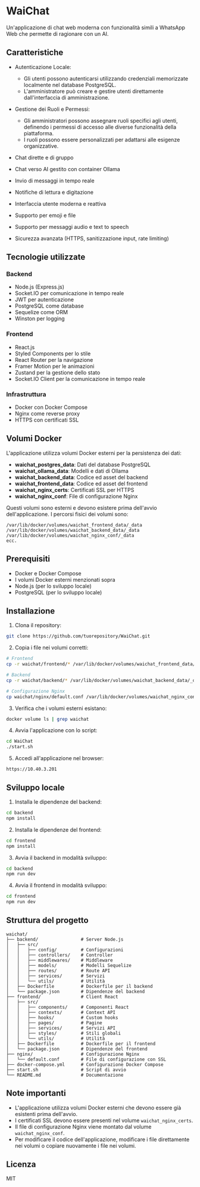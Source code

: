 # WaiChat

Un'applicazione di chat web moderna con funzionalità simili a WhatsApp Web che permette di ragionare con un AI.

## Caratteristiche

- Autenticazione Locale:
  - Gli utenti possono autenticarsi utilizzando credenziali memorizzate localmente nel database PostgreSQL.
  - L'amministratore può creare e gestire utenti direttamente dall'interfaccia di amministrazione.

- Gestione dei Ruoli e Permessi:
  - Gli amministratori possono assegnare ruoli specifici agli utenti, definendo i permessi di accesso alle diverse funzionalità della piattaforma.
  - I ruoli possono essere personalizzati per adattarsi alle esigenze organizzative.

- Chat dirette e di gruppo
- Chat verso AI gestito con container Ollama
- Invio di messaggi in tempo reale
- Notifiche di lettura e digitazione
- Interfaccia utente moderna e reattiva
- Supporto per emoji e file
- Supporto per messaggi audio e text to speech
- Sicurezza avanzata (HTTPS, sanitizzazione input, rate limiting)

## Tecnologie utilizzate

### Backend
- Node.js (Express.js)
- Socket.IO per comunicazione in tempo reale
- JWT per autenticazione
- PostgreSQL come database
- Sequelize come ORM
- Winston per logging

### Frontend
- React.js
- Styled Components per lo stile
- React Router per la navigazione
- Framer Motion per le animazioni
- Zustand per la gestione dello stato
- Socket.IO Client per la comunicazione in tempo reale

### Infrastruttura
- Docker con Docker Compose
- Nginx come reverse proxy
- HTTPS con certificati SSL

## Volumi Docker
L'applicazione utilizza volumi Docker esterni per la persistenza dei dati:

- **waichat_postgres_data**: Dati del database PostgreSQL
- **waichat_ollama_data**: Modelli e dati di Ollama
- **waichat_backend_data**: Codice ed asset del backend
- **waichat_frontend_data**: Codice ed asset del frontend
- **waichat_nginx_certs**: Certificati SSL per HTTPS
- **waichat_nginx_conf**: File di configurazione Nginx

Questi volumi sono esterni e devono esistere prima dell'avvio dell'applicazione. I percorsi fisici dei volumi sono:
```
/var/lib/docker/volumes/waichat_frontend_data/_data
/var/lib/docker/volumes/waichat_backend_data/_data
/var/lib/docker/volumes/waichat_nginx_conf/_data
ecc.
```

## Prerequisiti

- Docker e Docker Compose
- I volumi Docker esterni menzionati sopra
- Node.js (per lo sviluppo locale)
- PostgreSQL (per lo sviluppo locale)

## Installazione

1. Clona il repository:
```bash
git clone https://github.com/tuorepository/WaiChat.git
```

2. Copia i file nei volumi corretti:
```bash
# Frontend
cp -r waichat/frontend/* /var/lib/docker/volumes/waichat_frontend_data/_data/

# Backend
cp -r waichat/backend/* /var/lib/docker/volumes/waichat_backend_data/_data/

# Configurazione Nginx
cp waichat/nginx/default.conf /var/lib/docker/volumes/waichat_nginx_conf/_data/
```

3. Verifica che i volumi esterni esistano:
```bash
docker volume ls | grep waichat
```

4. Avvia l'applicazione con lo script:
```bash
cd WaiChat
./start.sh
```

5. Accedi all'applicazione nel browser:
```
https://10.40.3.201
```

## Sviluppo locale

1. Installa le dipendenze del backend:
```bash
cd backend
npm install
```

2. Installa le dipendenze del frontend:
```bash
cd frontend
npm install
```

3. Avvia il backend in modalità sviluppo:
```bash
cd backend
npm run dev
```

4. Avvia il frontend in modalità sviluppo:
```bash
cd frontend
npm run dev
```

## Struttura del progetto

```
waichat/
├── backend/                # Server Node.js
│   ├── src/
│   │   ├── config/         # Configurazioni
│   │   ├── controllers/    # Controller
│   │   ├── middlewares/    # Middleware
│   │   ├── models/         # Modelli Sequelize
│   │   ├── routes/         # Route API
│   │   ├── services/       # Servizi
│   │   └── utils/          # Utilità
│   ├── Dockerfile          # Dockerfile per il backend
│   └── package.json        # Dipendenze del backend
├── frontend/               # Client React
│   ├── src/
│   │   ├── components/     # Componenti React
│   │   ├── contexts/       # Context API
│   │   ├── hooks/          # Custom hooks
│   │   ├── pages/          # Pagine
│   │   ├── services/       # Servizi API
│   │   ├── styles/         # Stili globali
│   │   └── utils/          # Utilità
│   ├── Dockerfile          # Dockerfile per il frontend
│   └── package.json        # Dipendenze del frontend
├── nginx/                  # Configurazione Nginx
│   └── default.conf        # File di configurazione con SSL
├── docker-compose.yml      # Configurazione Docker Compose
├── start.sh                # Script di avvio
└── README.md               # Documentazione
```

## Note importanti
- L'applicazione utilizza volumi Docker esterni che devono essere già esistenti prima dell'avvio.
- I certificati SSL devono essere presenti nel volume `waichat_nginx_certs`.
- Il file di configurazione Nginx viene montato dal volume `waichat_nginx_conf`.
- Per modificare il codice dell'applicazione, modificare i file direttamente nei volumi o copiare nuovamente i file nei volumi.

## Licenza

MIT 